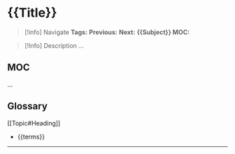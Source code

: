 # {{Title}}

> [!info] Navigate
> **Tags:**
> **Previous:**
> **Next:**
> **{{Subject}} MOC:**

> [!Info] Description
...

## MOC
...

## Glossary
[[Topic#Heading]]
- {{terms}}

---
